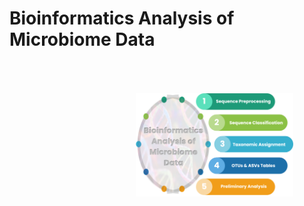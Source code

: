 # Bioinformatics Analysis of Microbiome Data

<a href=""><img src="img/part2_bioinfo.png" alt="Book cover" width="50%" style="padding: 50px 50px 50px 50px; float: right;"/></a>